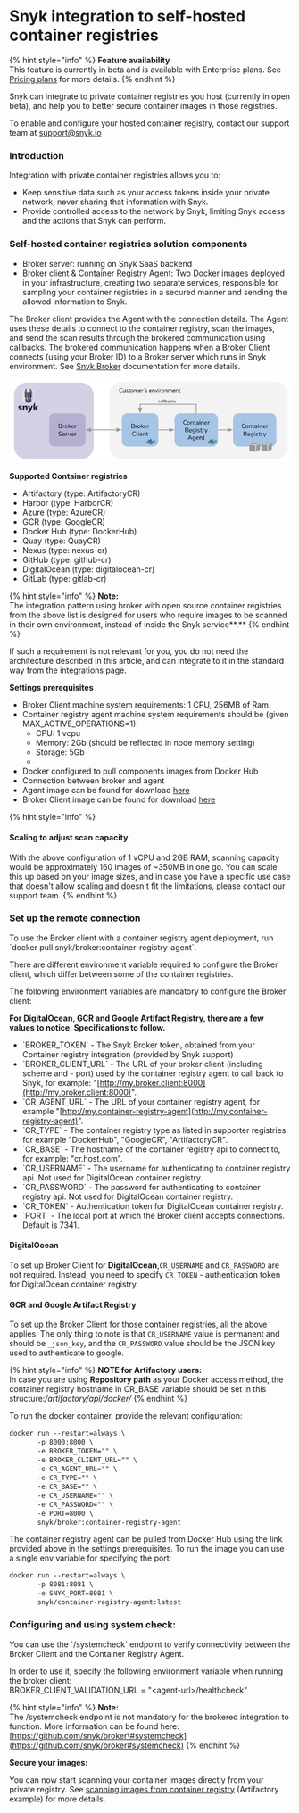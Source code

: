 # Snyk integration to self-hosted container registries

{% hint style="info" %}
**Feature availability**  
This feature is currently in beta and is available with Enterprise plans. See [Pricing plans](https://snyk.io/plans/) for more details.
{% endhint %}

Snyk can integrate to private container registries you host \(currently in open beta\), and help you to better secure container images in those registries.

To enable and configure your hosted container registry, contact our support team at [support@snyk.io](mailto:support@snyk.io)

### **Introduction**

Integration with private container registries allows you to:

* Keep sensitive data such as your access tokens inside your private network, never sharing that information with Snyk.
* Provide controlled access to the network by Snyk, limiting Snyk access and the actions that Snyk can perform.

### **Self-hosted container registries solution components**

* Broker server: running on Snyk SaaS backend
* Broker client & Container Registry Agent: Two Docker images deployed in your infrastructure, creating two separate services, responsible for sampling your container registries in a secured manner and sending the allowed information to Snyk.

The Broker client provides the Agent with the connection details. The Agent uses these details to connect to the container registry, scan the images, and send the scan results through the brokered communication using callbacks. The brokered communication happens when a Broker Client connects \(using your Broker ID\) to a Broker server which runs in Snyk environment. See [Snyk Broker](https://snyk.gitbook.io/user-docs/integrations/snyk-broker) documentation for more details.

![](../../.gitbook/assets/mceclip0-8-.png)

**Supported Container registries**

* Artifactory \(type: ArtifactoryCR\)
* Harbor \(type: HarborCR\)
* Azure \(type: AzureCR\)
* GCR \(type: GoogleCR\)
* Docker Hub \(type: DockerHub\)
* Quay \(type: QuayCR\)
* Nexus \(type: nexus-cr\)
* GitHub \(type: github-cr\)
* DigitalOcean \(type: digitalocean-cr\)
* GitLab \(type: gitlab-cr\)

{% hint style="info" %}
**Note:**  
The integration pattern using broker with open source container registries from the above list is designed for users who require images to be scanned in their own environment, instead of inside the Snyk service**.**
{% endhint %}

If such a requirement is not relevant for you, you do not need the architecture described in this article, and can integrate to it in the standard way from the integrations page.

**Settings prerequisites**

* Broker Client machine system requirements: 1 CPU, 256MB of Ram.
* Container registry agent machine system requirements should be \(given MAX\_ACTIVE\_OPERATIONS=1\): 
  * CPU: 1 vcpu
  * Memory: 2Gb \(should be reflected in node memory setting\)
  * Storage: 5Gb
  * 
* Docker configured to pull components images from Docker Hub
* Connection between broker and agent
* Agent image can be found for download [here](https://hub.docker.com/r/snyk/container-registry-agent/tags?page=1&ordering=last_updated)
* Broker Client image can be found for download [here](https://hub.docker.com/r/snyk/broker/tags?page=1&ordering=last_updated&name=container-registry-agent)

{% hint style="info" %}
#### Scaling to adjust scan capacity

With the above configuration of 1 vCPU and 2GB RAM, scanning capacity would be approximately 160 images of ~350MB in one go. You can scale this up based on your image sizes, and in case you have a specific use case that doesn't allow scaling and doesn't fit the limitations, please contact our support team.
{% endhint %}

### **Set up the remote connection**

To use the Broker client with a container registry agent deployment, run  
\`docker pull snyk/broker:container-registry-agent\`.

There are different environment variable required to configure the Broker client, which differ between some of the container registries.

The following environment variables are mandatory to configure the Broker client:

**For DigitalOcean, GCR and Google Artifact Registry, there are a few values to notice. Specifications to follow.**

* \`BROKER\_TOKEN\` - The Snyk Broker token, obtained from your Container registry integration \(provided by Snyk support\)
* \`BROKER\_CLIENT\_URL\` - The URL of your broker client \(including scheme and - port\) used by the container registry agent to call back to Snyk, for example: "[http://my.broker.client:8000](http://my.broker.client:8000)".
* \`CR\_AGENT\_URL\` - The URL of your container registry agent, for example "[http://my.container-registry-agent](http://my.container-registry-agent)".
* \`CR\_TYPE\` - The container registry type as listed in supporter registries, for example "DockerHub", "GoogleCR", "ArtifactoryCR".
* \`CR\_BASE\` - The hostname of the container registry api to connect to, for example: "cr.host.com".
* \`CR\_USERNAME\` - The username for authenticating to container registry api. Not used for DigitalOcean container registry.
* \`CR\_PASSWORD\` - The password for authenticating to container registry api. Not used for DigitalOcean container registry.
* \`CR\_TOKEN\` - Authentication token for DigitalOcean container registry.
* \`PORT\` - The local port at which the Broker client accepts connections. Default is 7341.

#### **DigitalOcean**

To set up Broker Client for **DigitalOcean**,`CR_USERNAME` and `CR_PASSWORD` are not required. Instead, you need to specify `CR_TOKEN` - authentication token for DigitalOcean container registry.

#### **GCR and Google Artifact Registry**

To set up the Broker Client for those container registries, all the above applies. The only thing to note is that `CR_USERNAME` value is permanent and should be `_json_key`, and the `CR_PASSWORD` value should be the JSON key used to authenticate to google.

{% hint style="info" %}
**NOTE for Artifactory users:**  
In case you are using **Repository path** as your Docker access method, the container registry hostname in CR\_BASE variable should be set in this structure:_/artifactory/api/docker/_
{% endhint %}

To run the docker container, provide the relevant configuration:

```text
docker run --restart=always \
       -p 8000:8000 \
       -e BROKER_TOKEN="" \
       -e BROKER_CLIENT_URL="" \
       -e CR_AGENT_URL="" \
       -e CR_TYPE="" \
       -e CR_BASE="" \
       -e CR_USERNAME="" \
       -e CR_PASSWORD="" \
       -e PORT=8000 \
       snyk/broker:container-registry-agent
```

The container registry agent can be pulled from Docker Hub using the link provided above in the settings prerequisites. To run the image you can use a single env variable for specifying the port:

```text
docker run --restart=always \
       -p 8081:8081 \
       -e SNYK_PORT=8081 \
       snyk/container-registry-agent:latest
```

### **Configuring and using system check:**

You can use the \`/systemcheck\` endpoint to verify connectivity between the Broker Client and the Container Registry Agent.

In order to use it, specify the following environment variable when running the broker client:  
BROKER\_CLIENT\_VALIDATION\_URL = "&lt;agent-url&gt;/healthcheck"

{% hint style="info" %}
**Note:**  
The /systemcheck endpoint is not mandatory for the brokered integration to function. More information can be found here: [https://github.com/snyk/broker\#systemcheck](https://github.com/snyk/broker#systemcheck)
{% endhint %}

**Secure your images:**

You can now start scanning your container images directly from your private registry. See [scanning images from container registry](https://snyk.gitbook.io/user-docs/snyk-container/jfrog-artifactory-image-scanning/configuring-your-jfrog-artifactory-container-registry-integration) \(Artifactory example\) for more details.

